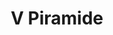 ---
title: V Piramide

mediaPath: /videos/p_11_anonls-1080p.mp4
mediaPosition:  [296226.4356814254,4633727.015552151,129.09895036517995]
mediaRotation:  [0.4786144806511472,-0.5436175952525063,-0.5175067201453011,0.45562581538732844]
mediaScale: 1
cameraFOV: 35

cameraPosition:  [296222.869,4633727.471,128.92188860628895]
cameraTarget:  [296223.5619805521,4633727.382509758,128.95629043274812]

animationEntry: 
---